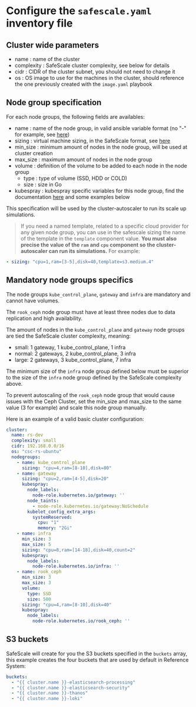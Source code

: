 # Configure the `safescale.yaml` inventory file

## Cluster wide parameters

 - name : name of the cluster
 - complexity : SafeScale cluster complexity, see below for details
 - cidr : CIDR of the cluster subnet, you should not need to change it
 - os : OS image to use for the machines in the cluster, should reference the one previously created with the `image.yaml` playbook

## Node group specification

For each node groups, the following fields are availables:
 - name : name of the node group, in valid ansible variable format (no "-" for example, see [here](https://docs.ansible.com/ansible/latest/user_guide/playbooks_variables.html#creating-valid-variable-names))
 - sizing : virtual machine sizing, in the SafeScale format, see [here](https://github.com/CS-SI/SafeScale/blob/master/doc/USAGE.md#safescale_sizing)
 - min_size : minimum amount of nodes in the node group, will be used at cluster creation
 - max_size : maximum amount of nodes in the node group
 - volume : definition of the volume to be added to each node in the node group
   - type : type of volume (SSD, HDD or COLD)
   - size : size in Go
 - kubespray : kubespray specific variables for this node group, find the documentation [here](https://github.com/kubernetes-sigs/kubespray/blob/master/docs/vars.md) and some examples below

This specification will be used by the cluster-autoscaler to run its scale up simulations.

> If you need a named template, related to a specific cloud provider for any given node group, you can use in the safescale sizing the name of the template in the `template` component value. **You must also precise the value of the `ram` and `cpu` component so the cluster-autoscaler can run its simulations.** For example:
```yaml
- sizing: "cpu=1,ram=[3-5],disk=40,template=s3.medium.4"
```


## Mandatory node groups specifics

The node groups `kube_control_plane`, `gateway` and `infra` are mandatory and cannot have volumes.

The `rook_ceph` node group must have at least three nodes due to data replication and high availability.

The amount of nodes in the `kube_control_plane` and `gateway` node groups are tied the SafeScale cluster complexity, meaning:
 - small: 1 gateway, 1 kube_control_plane, 1 infra
 - normal: 2 gateways, 2 kube_control_plane, 3 infra
 - large: 2 gateways, 3 kube_control_plane, 7 infra

The minimum size of the `infra` node group defined below must be superior to the size of the `infra` node group defined by the SafeScale complexity above.

To prevent autoscaling of the `rook_ceph` node group that would cause issues with the Ceph Cluster, set the min_size and max_size to the same value (3 for example) and scale this node group manually.

Here is an example of a valid basic cluster configuration:
```yaml
cluster:
  name: rs-dev
  complexity: small
  cidr: 192.168.0.0/16
  os: "csc-rs-ubuntu"
  nodegroups:
    - name: kube_control_plane
      sizing: "cpu=4,ram=[8-10],disk=80"
    - name: gateway
      sizing: "cpu=2,ram=[4-5],disk=20"
      kubespray:
        node_labels:
          node-role.kubernetes.io/gateway: ''
        node_taints:
          - node-role.kubernetes.io/gateway:NoSchedule
        kubelet_config_extra_args:
          systemReserved:
            cpu: "1"
            memory: "2Gi"
    - name: infra
      min_size: 3
      max_size: 5
      sizing: "cpu=8,ram=[14-18],disk=40,count=2"
      kubespray:
        node_labels: 
          node-role.kubernetes.io/infra: ''
    - name: rook_ceph
      min_size: 3
      max_size: 3
      volume:
        type: SSD
        size: 500
      sizing: "cpu=4,ram=[8-10],disk=40"
      kubespray:
        node_labels:
          node-role.kubernetes.io/rook_ceph: ''
```

## S3 buckets

SafeScale will create for you the S3 buckets specified in the `buckets` array, this example creates the four buckets that are used by default in Reference System:
```yaml
buckets:
  - "{{ cluster.name }}-elasticsearch-processing"
  - "{{ cluster.name }}-elasticsearch-security"
  - "{{ cluster.name }}-thanos"
  - "{{ cluster.name }}-loki"
```